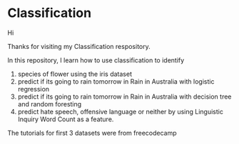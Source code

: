 # Classification

Hi

Thanks for visiting my Classification respository.

In this repository, I learn how to use classification to identify 
1. species of flower using the iris dataset
2. predict if its going to rain tomorrow in Rain in Australia with logistic regression
3. predict if its going to rain tomorrow in Rain in Australia with decision tree and random foresting
4. predict hate speech, offensive language or neither by using Linguistic Inquiry Word Count as a feature. 

The tutorials for first 3 datasets were from freecodecamp 
